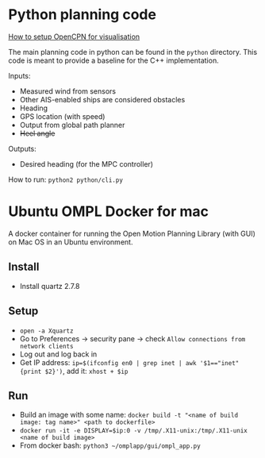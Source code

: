 # Python planning code 

[How to setup OpenCPN for visualisation](https://github.com/UBCSailbot/local-pathfinding/blob/master/visualisation.md)

The main planning code in python can be found in the `python` directory. This code is meant to provide a baseline for the C++ implementation.

Inputs:
- Measured wind from sensors
- Other AIS-enabled ships are considered obstacles
- Heading
- GPS location (with speed)
- Output from global path planner
- ~~Heel angle~~

Outputs:
- Desired heading (for the MPC controller)

How to run:
`python2 python/cli.py`



# Ubuntu OMPL Docker for mac
A docker container for running the Open Motion Planning Library (with GUI) on Mac OS in an Ubuntu environment.

## Install
- Install quartz 2.7.8

## Setup
- `open -a Xquartz`
- Go to Preferences -> security pane -> check `Allow connections from network clients`
- Log out and log back in
- Get IP address: `ip=$(ifconfig en0 | grep inet | awk '$1=="inet" {print $2}')`, add it: `xhost + $ip`

## Run
- Build an image with some name: `docker build -t "<name of build image: tag name>" <path to dockerfile>`
- `docker run -it -e DISPLAY=$ip:0 -v /tmp/.X11-unix:/tmp/.X11-unix <name of build image>`
- From docker bash: `python3 ~/omplapp/gui/ompl_app.py`

